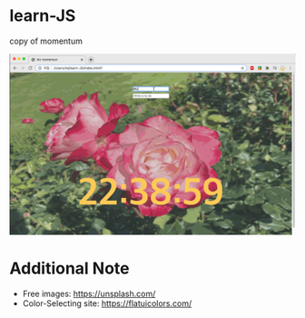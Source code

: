 # learn-JS
copy of momentum

![](https://github.com/MJ-Kim-dev/learn-JS/blob/master/Images/sample.gif)

# Additional Note
* Free images: https://unsplash.com/
* Color-Selecting site: https://flatuicolors.com/
